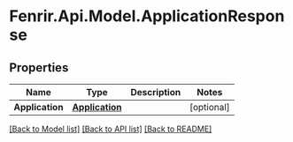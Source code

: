 # Fenrir.Api.Model.ApplicationResponse

## Properties

Name | Type | Description | Notes
------------ | ------------- | ------------- | -------------
**Application** | [**Application**](Application.md) |  | [optional] 

[[Back to Model list]](../README.md#documentation-for-models) [[Back to API list]](../README.md#documentation-for-api-endpoints) [[Back to README]](../README.md)

